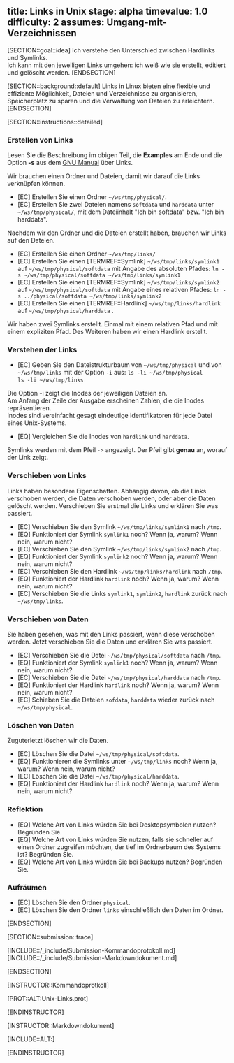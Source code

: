 title: Links in Unix
stage: alpha
timevalue: 1.0
difficulty: 2
assumes: Umgang-mit-Verzeichnissen
---

[SECTION::goal::idea]
Ich verstehe den Unterschied zwischen Hardlinks und Symlinks.  
Ich kann mit den jeweiligen Links umgehen: ich weiß wie sie erstellt, editiert und gelöscht werden.
[ENDSECTION]

[SECTION::background::default]
Links in Linux bieten eine flexible und effiziente Möglichkeit, Dateien und Verzeichnisse zu 
organisieren, Speicherplatz zu sparen und die Verwaltung von Dateien zu erleichtern.
[ENDSECTION]

[SECTION::instructions::detailed]

### Erstellen von Links

Lesen Sie die Beschreibung im obigen Teil, die **Examples** am Ende und die Option **-s** aus dem 
[GNU Manual](https://www.gnu.org/software/coreutils/manual/html_node/ln-invocation.html) über Links.

Wir brauchen einen Ordner und Dateien, damit wir darauf die Links verknüpfen können.

- [EC] Erstellen Sie einen Ordner `~/ws/tmp/physical/`.
- [EC] Erstellen Sie zwei Dateien namens `softdata` und `harddata` unter `~/ws/tmp/physical/`, mit
  dem Dateiinhalt "Ich bin softdata" bzw. "Ich bin harddata".

Nachdem wir den Ordner und die Dateien erstellt haben, brauchen wir Links auf den Dateien.

- [EC] Erstellen Sie einen Ordner `~/ws/tmp/links/`
- [EC] Erstellen Sie einen [TERMREF::Symlink] `~/ws/tmp/links/symlink1` auf `~/ws/tmp/physical/softdata` mit 
  Angabe des absoluten Pfades: `ln -s ~/ws/tmp/physical/softdata ~/ws/tmp/links/symlink1`
- [EC] Erstellen Sie einen [TERMREF::Symlink] `~/ws/tmp/links/symlink2` auf `~/ws/tmp/physical/softdata` mit
  Angabe eines relativen Pfades: `ln -s ../physical/softdata ~/ws/tmp/links/symlink2`
- [EC] Erstellen Sie einen [TERMREF::Hardlink] `~/ws/tmp/links/hardlink` auf `~/ws/tmp/physical/harddata` .

Wir haben zwei Symlinks erstellt. Einmal mit einem relativen Pfad und mit einem expliziten Pfad.
Des Weiteren haben wir einen Hardlink erstellt.

### Verstehen der Links

- [EC] Geben Sie den Dateistrukturbaum von `~/ws/tmp/physical` und von `~/ws/tmp/links` mit der Option `-i` aus:
  `ls -li ~/ws/tmp/physical`  
  `ls -li ~/ws/tmp/links`

Die Option -i zeigt die Inodes der jeweiligen Dateien an.  
Am Anfang der Zeile der Ausgabe erscheinen Zahlen, die die Inodes repräsentieren.  
Inodes sind vereinfacht gesagt eindeutige Identifikatoren für jede Datei eines Unix-Systems.

- [EQ] Vergleichen Sie die Inodes von `hardlink` und `harddata`. 

Symlinks werden mit dem Pfeil `->` angezeigt. Der Pfeil gibt **genau** an, worauf der Link zeigt.

### Verschieben von Links

Links haben besondere Eigenschaften. Abhängig davon, ob die Links verschoben werden, die Daten verschoben 
werden, oder aber die Daten gelöscht werden. Verschieben Sie erstmal die Links und erklären Sie 
was passiert. 

- [EC] Verschieben Sie den Symlink `~/ws/tmp/links/symlink1` nach `/tmp`.
- [EQ] Funktioniert der Symlink `symlink1` noch? Wenn ja, warum? Wenn nein, warum nicht?
- [EC] Verschieben Sie den Symlink `~/ws/tmp/links/symlink2` nach `/tmp`.
- [EQ] Funktioniert der Symlink `symlink2` noch? Wenn ja, warum? Wenn nein, warum nicht?
- [EC] Verschieben Sie den Hardlink `~/ws/tmp/links/hardlink` nach `/tmp`.
- [EQ] Funktioniert der Hardlink `hardlink` noch? Wenn ja, warum? Wenn nein, warum nicht?
- [EC] Verschieben Sie die Links `symlink1`, `symlink2`, `hardlink` zurück nach `~/ws/tmp/links`.

### Verschieben von Daten

Sie haben gesehen, was mit den Links passiert, wenn diese verschoben werden.
Jetzt verschieben Sie die Daten und erklären Sie was passiert.

- [EC] Verschieben Sie die Datei `~/ws/tmp/physical/softdata` nach `/tmp`.
- [EQ] Funktioniert der Symlink `symlink1` noch? Wenn ja, warum? Wenn nein, warum nicht?
- [EC] Verschieben Sie die Datei `~/ws/tmp/physical/harddata` nach `/tmp`.
- [EQ] Funktioniert der Hardlink `hardlink` noch? Wenn ja, warum? Wenn nein, warum nicht?
- [EC] Schieben Sie die Dateien `sofdata`, `harddata` wieder zurück nach `~/ws/tmp/physical`.

### Löschen von Daten

Zuguterletzt löschen wir die Daten. 

- [EC] Löschen Sie die Datei `~/ws/tmp/physical/softdata`.
- [EQ] Funktionieren die Symlinks unter `~/ws/tmp/links` noch? Wenn ja, warum? Wenn nein, warum nicht?
- [EC] Löschen Sie die Datei `~/ws/tmp/physical/harddata`.
- [EQ] Funktioniert der Hardlink `hardlink` noch? Wenn ja, warum? Wenn nein, warum nicht?

### Reflektion

- [EQ] Welche Art von Links würden Sie bei Desktopsymbolen nutzen? Begründen Sie.
- [EQ] Welche Art von Links würden Sie nutzen, falls sie schneller auf einen Ordner zugreifen möchten, 
der tief im Ordnerbaum des Systems ist? Begründen Sie.
- [EQ] Welche Art von Links würden Sie bei Backups nutzen? Begründen Sie.

### Aufräumen

- [EC] Löschen Sie den Ordner `physical`.
- [EC] Löschen Sie den Ordner `links` einschließlich den Daten im Ordner.

[ENDSECTION]

[SECTION::submission::trace]

[INCLUDE::/_include/Submission-Kommandoprotokoll.md]
[INCLUDE::/_include/Submission-Markdowndokument.md]

[ENDSECTION]

[INSTRUCTOR::Kommandoprotkoll]

[PROT::ALT:Unix-Links.prot]

[ENDINSTRUCTOR]

[INSTRUCTOR::Markdowndokument]

[INCLUDE::ALT:]

[ENDINSTRUCTOR]
